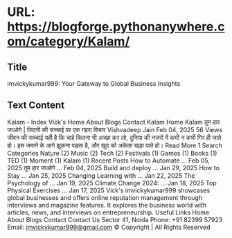 # URL: https://blogforge.pythonanywhere.com/category/Kalam/

## Title

imvickykumar999: Your Gateway to Global Business Insights

## Text Content

Kalam - Index Vick's Home About Blogs Contact Kalam Home Kalam तुम हार जाओगे | जिंदगी की सच्चाई पर एक गहरा विचार Vishvadeep Jain Feb 04, 2025 56 Views जीवन की सच्चाई यही है कि चाहे कितना भी अच्छा कर लो, दुनिया की नजरों में कभी न कभी गिर ही जाते हो। इस जमाने के आगे झुकना पड़ता है, और खुद को अकेला खड़ा पाते हो। Read More 1 Search Categories Nature (2) Music (2) Tech (2) Festivals (1) Games (1) Books (1) TED (1) Moment (1) Kalam (1) Recent Posts How to Automate … Feb 05, 2025 तुम हार जाओगे … Feb 04, 2025 Build and deploy … Jan 29, 2025 How to Stay … Jan 25, 2025 Changing Learning with … Jan 22, 2025 The Psychology of … Jan 19, 2025 Climate Change 2024: … Jan 18, 2025 Top Physical Exercises … Jan 17, 2025 Vick's imvickykumar999 showcases global businesses and offers online reputation management through interviews and magazine features. It explores the business world with articles, news, and interviews on entrepreneurship. Useful Links Home About Blogs Contact Contact Us Sector 41, Noida Phone: +91 82399 57923 Email: imvickykumar999@gmail.com © Copyright | All Rights Reserved
